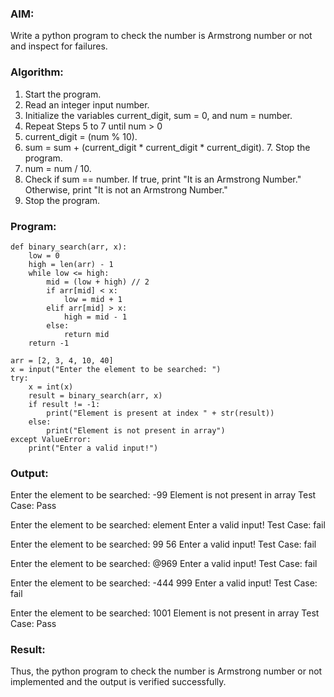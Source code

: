 ### AIM: 
Write a python program to check the number is Armstrong number or not and inspect for failures.

### Algorithm:

1.  Start the program.
2.	Read an integer input number.
3.	Initialize the variables current_digit, sum = 0, and num = number.
4.	Repeat Steps 5 to 7 until num > 0
5.	current_digit = (num % 10).
6.	sum = sum + (current_digit * current_digit * current_digit). 7. Stop the program.
7.	num = num / 10.
8.	Check if sum == number. If true, print "It is an Armstrong Number." Otherwise, print "It is not an Armstrong Number."
9.	Stop the program.

### Program:


    def binary_search(arr, x):
        low = 0
        high = len(arr) - 1
        while low <= high:
            mid = (low + high) // 2
            if arr[mid] < x:
                low = mid + 1
            elif arr[mid] > x:
                high = mid - 1
            else:
                return mid
        return -1
    
    arr = [2, 3, 4, 10, 40]
    x = input("Enter the element to be searched: ")
    try:
        x = int(x)
        result = binary_search(arr, x)
        if result != -1:
            print("Element is present at index " + str(result))
        else:
            print("Element is not present in array")
    except ValueError:
        print("Enter a valid input!")










### Output:

Enter the element to be searched: -99
 Element is not present in array
Test Case: Pass 

Enter the element to be searched: element
 Enter a valid input!
Test Case: fail

Enter the element to be searched: 99 56
 Enter a valid input!
Test Case: fail 


Enter the element to be searched: @969
 Enter a valid input!
Test Case: fail 


Enter the element to be searched: -444 999
 Enter a valid input!
Test Case: fail 

Enter the element to be searched: 1001
 Element is not present in array
Test Case: Pass

### Result:
Thus, the python program to check the number is Armstrong number or not implemented and the output is verified successfully.

